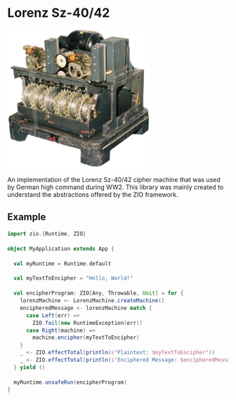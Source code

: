 # Lorenz Sz-40/42
<img width="325" src="data/lorenz.jpg">

An implementation of the Lorenz Sz-40/42 cipher machine that was used by German high command during WW2. 
This library was mainly created to understand the abstractions offered by the ZIO framework. 

## Example
```scala
import zio.{Runtime, ZIO}

object MyApplication extends App {

  val myRuntime = Runtime.default

  val myTextToEncipher = "Hello, World!"

  val encipherProgram: ZIO[Any, Throwable, Unit] = for {
    lorenzMachine <- LorenzMachine.createMachine()
    encipheredMessage <- lorenzMachine match {
      case Left(err) =>
        ZIO.fail(new RuntimeException(err))
      case Right(machine) =>
        machine.encipher(myTextToEncipher)
    }
    _ <- ZIO.effectTotal(println(s"Plaintext: $myTextToEncipher"))
    _ <- ZIO.effectTotal(println(s"Enciphered Message: $encipheredMessage"))
  } yield ()

  myRuntime.unsafeRun(encipherProgram)
}
```